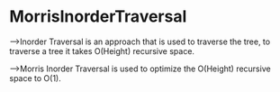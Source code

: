 # MorrisInorderTraversal

-->Inorder Traversal is an approach that is used to traverse the tree, to traverse a tree it takes O(Height) recursive space.

-->Morris Inorder Traversal is used to optimize the O(Height) recursive space to O(1).
